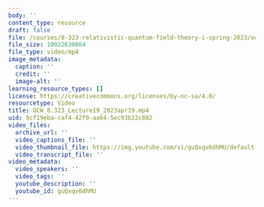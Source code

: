 ```yaml
---
body: ''
content_type: resource
draft: false
file: /courses/8-323-relativistic-quantum-field-theory-i-spring-2023/ocw_8323_lecture19_2023apr19_360p_16_9.mp4
file_size: 10022630864
file_type: video/mp4
image_metadata:
  caption: ''
  credit: ''
  image-alt: ''
learning_resource_types: []
license: https://creativecommons.org/licenses/by-nc-sa/4.0/
resourcetype: Video
title: OCW_8.323_Lecture19_2023apr19.mp4
uid: 9cf19eba-caf4-42f0-aa64-5ec93b22c882
video_files:
  archive_url: ''
  video_captions_file: ''
  video_thumbnail_file: https://img.youtube.com/vi/guQxqv6dhMU/default.jpg
  video_transcript_file: ''
video_metadata:
  video_speakers: ''
  video_tags: ''
  youtube_description: ''
  youtube_id: guQxqv6dhMU
---
```

